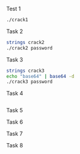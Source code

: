 Test 1

```bash
./crack1
```

Task 2

```bash
strings crack2
./crack2 password
```

Task 3

```bash
strings crack3
echo "base64" | base64 -d
./crack3 password
```

Task 4

```bash

```

Task 5

Task 6

Task 7

Task 8